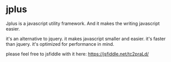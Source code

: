 # jplus
Jplus is a javascript utility framework. And it makes the writing javascript easier. 

it's an alternative to jquery. it makes javascript smaller and easier. it's faster than jquery. it's optimized for performance in mind. 

please feel free to jsfiddle with it here: https://jsfiddle.net/tc2praLd/
